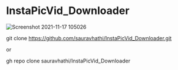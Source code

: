 # InstaPicVid_Downloader
![Screenshot 2021-11-17 105026](https://user-images.githubusercontent.com/61316762/143551159-40515cf5-fba7-4a22-973a-7b3d92eedd62.png)

<copy-button>git clone https://github.com/sauravhathi/InstaPicVid_Downloader.git</copy-button>

or

<copy-button>gh repo clone sauravhathi/InstaPicVid_Downloader</copy-button>


